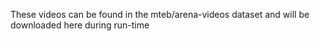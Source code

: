 These videos can be found in the mteb/arena-videos dataset and will be downloaded here during run-time